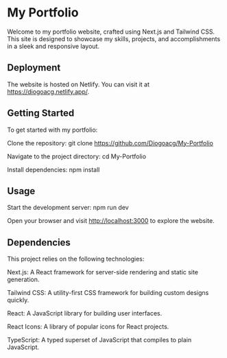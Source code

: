 # My Portfolio

Welcome to my portfolio website, crafted using Next.js and Tailwind CSS. This site is designed to showcase my skills, projects, and accomplishments in a sleek and responsive layout.

## Deployment

The website is hosted on Netlify. You can visit it at https://diogoacg.netlify.app/.

## Getting Started

To get started with my portfolio:

Clone the repository: git clone <https://github.com/Diogoacg/My-Portfolio>

Navigate to the project directory: cd My-Portfolio

Install dependencies: npm install

## Usage

Start the development server: npm run dev

Open your browser and visit <http://localhost:3000> to explore the website.

## Dependencies

This project relies on the following technologies:

Next.js: A React framework for server-side rendering and static site generation.

Tailwind CSS: A utility-first CSS framework for building custom designs quickly.

React: A JavaScript library for building user interfaces.

React Icons: A library of popular icons for React projects.

TypeScript: A typed superset of JavaScript that compiles to plain JavaScript.



